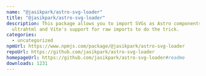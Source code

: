 ```yaml
---
name: "@jasikpark/astro-svg-loader"
title: "@jasikpark/astro-svg-loader"
description: This package allows you to import SVGs as Astro components, using
  ultrahtml and Vite's support for raw imports to do the trick.
categories:
  - uncategorized
npmUrl: https://www.npmjs.com/package/@jasikpark/astro-svg-loader
repoUrl: https://github.com/jasikpark/astro-svg-loader
homepageUrl: https://github.com/jasikpark/astro-svg-loader#readme
downloads: 1231
---
```

